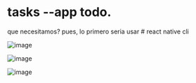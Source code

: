 # tasks --app todo.

que necesitamos? pues, lo primero seria usar # react native cli

![image](https://user-images.githubusercontent.com/69123582/179417431-c500e3c9-84d6-4eed-9fd9-b491613096b2.png)

![image](https://user-images.githubusercontent.com/69123582/179417501-2eaec453-a2ed-41a9-8516-8e889344ece4.png)

![image](https://user-images.githubusercontent.com/69123582/179417361-89df83fa-d596-4b09-a306-1d704795de40.png)
